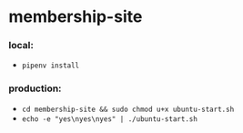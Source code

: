 # membership-site

### local:

- `pipenv install`

### production:

- `cd membership-site && sudo chmod u+x ubuntu-start.sh`
- `echo -e "yes\nyes\nyes" | ./ubuntu-start.sh`
